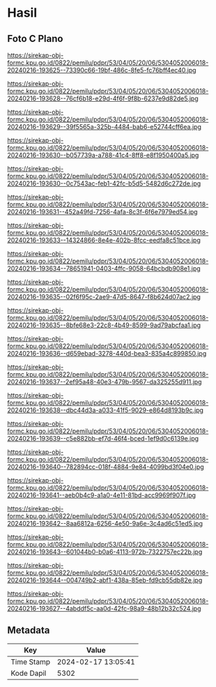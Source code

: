 # Hasil

## Foto C Plano

https://sirekap-obj-formc.kpu.go.id/0822/pemilu/pdpr/53/04/05/20/06/5304052006018-20240216-193625--73390c66-19bf-486c-8fe5-fc76bff4ec40.jpg

https://sirekap-obj-formc.kpu.go.id/0822/pemilu/pdpr/53/04/05/20/06/5304052006018-20240216-193628--76cf6b18-e29d-4f6f-9f8b-6237e9d82de5.jpg

https://sirekap-obj-formc.kpu.go.id/0822/pemilu/pdpr/53/04/05/20/06/5304052006018-20240216-193629--39f5565a-325b-4484-bab6-e52744cff6ea.jpg

https://sirekap-obj-formc.kpu.go.id/0822/pemilu/pdpr/53/04/05/20/06/5304052006018-20240216-193630--b057739a-a788-41c4-8ff8-e8f1950400a5.jpg

https://sirekap-obj-formc.kpu.go.id/0822/pemilu/pdpr/53/04/05/20/06/5304052006018-20240216-193630--0c7543ac-feb1-42fc-b5d5-5482d6c272de.jpg

https://sirekap-obj-formc.kpu.go.id/0822/pemilu/pdpr/53/04/05/20/06/5304052006018-20240216-193631--452a49fd-7256-4afa-8c3f-6f6e7979ed54.jpg

https://sirekap-obj-formc.kpu.go.id/0822/pemilu/pdpr/53/04/05/20/06/5304052006018-20240216-193633--14324866-8e4e-402b-8fcc-eedfa8c51bce.jpg

https://sirekap-obj-formc.kpu.go.id/0822/pemilu/pdpr/53/04/05/20/06/5304052006018-20240216-193634--78651941-0403-4ffc-9058-64bcbdb908e1.jpg

https://sirekap-obj-formc.kpu.go.id/0822/pemilu/pdpr/53/04/05/20/06/5304052006018-20240216-193635--02f6f95c-2ae9-47d5-8647-f8b624d07ac2.jpg

https://sirekap-obj-formc.kpu.go.id/0822/pemilu/pdpr/53/04/05/20/06/5304052006018-20240216-193635--8bfe68e3-22c8-4b49-8599-9ad79abcfaa1.jpg

https://sirekap-obj-formc.kpu.go.id/0822/pemilu/pdpr/53/04/05/20/06/5304052006018-20240216-193636--d659ebad-3278-440d-bea3-835a4c899850.jpg

https://sirekap-obj-formc.kpu.go.id/0822/pemilu/pdpr/53/04/05/20/06/5304052006018-20240216-193637--2ef95a48-40e3-479b-9567-da325255d911.jpg

https://sirekap-obj-formc.kpu.go.id/0822/pemilu/pdpr/53/04/05/20/06/5304052006018-20240216-193638--dbc44d3a-a033-41f5-9029-e864d8193b9c.jpg

https://sirekap-obj-formc.kpu.go.id/0822/pemilu/pdpr/53/04/05/20/06/5304052006018-20240216-193639--c5e882bb-ef7d-46f4-bced-1ef9d0c6139e.jpg

https://sirekap-obj-formc.kpu.go.id/0822/pemilu/pdpr/53/04/05/20/06/5304052006018-20240216-193640--782894cc-018f-4884-9e84-4099bd3f04e0.jpg

https://sirekap-obj-formc.kpu.go.id/0822/pemilu/pdpr/53/04/05/20/06/5304052006018-20240216-193641--aeb0b4c9-a1a0-4e11-81bd-acc9969f907f.jpg

https://sirekap-obj-formc.kpu.go.id/0822/pemilu/pdpr/53/04/05/20/06/5304052006018-20240216-193642--8aa6812a-6256-4e50-9a6e-3c4ad6c51ed5.jpg

https://sirekap-obj-formc.kpu.go.id/0822/pemilu/pdpr/53/04/05/20/06/5304052006018-20240216-193643--601044b0-b0a6-4113-972b-7322757ec22b.jpg

https://sirekap-obj-formc.kpu.go.id/0822/pemilu/pdpr/53/04/05/20/06/5304052006018-20240216-193644--004749b2-abf1-438a-85eb-fd9cb55db82e.jpg

https://sirekap-obj-formc.kpu.go.id/0822/pemilu/pdpr/53/04/05/20/06/5304052006018-20240216-193627--4abddf5c-aa0d-42fc-98a9-48b12b32c524.jpg


## Metadata

| Key        | Value               |
| ---------- | ------------------- |
| Time Stamp | 2024-02-17 13:05:41 |
| Kode Dapil | 5302                |




